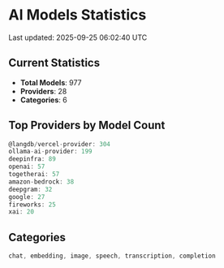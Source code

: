# AI Models Statistics

Last updated: 2025-09-25 06:02:40 UTC

## Current Statistics

- **Total Models**: 977
- **Providers**: 28
- **Categories**: 6

## Top Providers by Model Count

```javascript
@langdb/vercel-provider: 304
ollama-ai-provider: 199
deepinfra: 89
openai: 57
togetherai: 57
amazon-bedrock: 38
deepgram: 32
google: 27
fireworks: 25
xai: 20
```

## Categories

```javascript
chat, embedding, image, speech, transcription, completion
```
